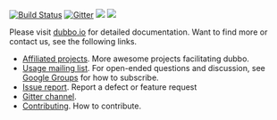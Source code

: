 [![Build Status](https://travis-ci.org/alibaba/dubbo.svg?branch=master)](https://travis-ci.org/alibaba/dubbo) 
[![Gitter](https://badges.gitter.im/alibaba/dubbo.svg)](https://gitter.im/alibaba/dubbo?utm_source=badge&utm_medium=badge&utm_campaign=pr-badge)
![](https://img.shields.io/github/license/alibaba/dubbo.svg)
![](https://img.shields.io/maven-central/v/com.alibaba/dubbo.svg)

Please visit [dubbo.io](http://dubbo.io) for detailed documentation. Want to find more or contact us, see the following links.  
* [Affiliated projects](http://github.com/dubbo). More awesome projects facilitating dubbo.
* [Usage mailing list](https://groups.google.com/forum/#!forum/dubbo). For open-ended questions and discussion, see [Google Groups](https://sites.google.com/site/tomihasa/google-groups-faq#subscribetogroup) for how to subscribe.
* [Issue report](https://github.com/alibaba/dubbo/issues). Report a defect or feature request
* [Gitter channel](https://gitter.im/alibaba/dubbo). 
* [Contributing](https://github.com/alibaba/dubbo/blob/master/CONTRIBUTING.md). How to contribute.
